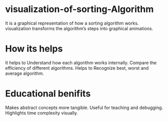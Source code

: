 # visualization-of-sorting-Algorithm
It is a graphical representation of how a sorting algorithm works. visualization transforms the algorithm’s steps into graphical animations.


# How its helps
It helps to Understand how each algorithm works internally.
Compare the efficiency of different algorithms.
Helps to Recognize best, worst and average algorithm.


# Educational benifits
Makes abstract concepts more tangible.
Useful for teaching and debugging.
Highlights time complexity visually.
